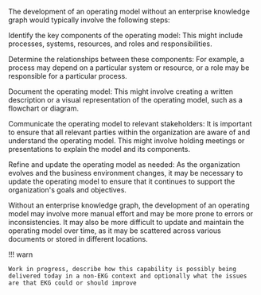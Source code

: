 The development of an operating model without an enterprise knowledge graph would typically involve the following steps:

Identify the key components of the operating model: This might include processes, systems, resources, and roles and responsibilities.

Determine the relationships between these components: For example, a process may depend on a particular system or resource, or a role may be responsible for a particular process.

Document the operating model: This might involve creating a written description or a visual representation of the operating model, such as a flowchart or diagram.

Communicate the operating model to relevant stakeholders: It is important to ensure that all relevant parties within the organization are aware of and understand the operating model. This might involve holding meetings or presentations to explain the model and its components.

Refine and update the operating model as needed: As the organization evolves and the business environment changes, it may be necessary to update the operating model to ensure that it continues to support the organization's goals and objectives.

Without an enterprise knowledge graph, the development of an operating model may involve more manual effort and may be more prone to errors or inconsistencies. It may also be more difficult to update and maintain the operating model over time, as it may be scattered across various documents or stored in different locations.

!!! warn

    Work in progress, describe how this capability is possibly being delivered today in a non-EKG context and optionally what the issues are that EKG could or should improve
